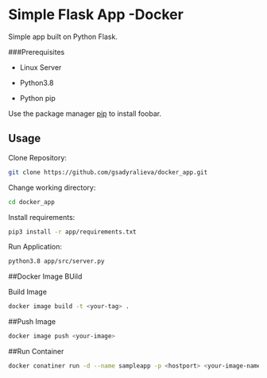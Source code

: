 # Simple Flask App -Docker

Simple app built on Python Flask.

###Prerequisites

* Linux Server

* Python3.8

* Python pip

Use the package manager [pip](https://pip.pypa.io/en/stable/) to install foobar.

## Usage
Clone Repository:

```bash
git clone https://github.com/gsadyralieva/docker_app.git
```

Change working directory:
```bash
cd docker_app
```

Install requirements:
```bash
pip3 install -r app/requirements.txt
```

Run Application:
```bash
python3.8 app/src/server.py
```
##Docker Image BUild

Build Image
```bash
docker image build -t <your-tag> .
```
##Push Image
```bash
docker image push <your-image>
```
##Run Container
```bash
docker conatiner run -d --name sampleapp -p <hostport> <your-image-name>
```
